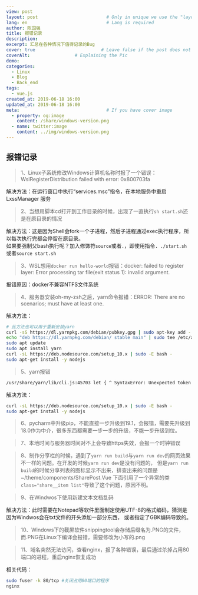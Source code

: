 ```yaml
---
view: post
layout: post                          # Only in unique we use the "layout: post"
lang: en                              # Lang is required
author: 陈国强
title: 报错记录
description:
excerpt: 汇总在各种情况下值得记录的Bug
cover: true                         # Leave false if the post does not have cover image, if there is set to true
coverAlt:                 # Explaining the Pic
demo:
categories:
  - Linux
  - Blog
  - Back_end
tags:
  - vue.js
created_at: 2019-06-18 16:00
updated_at: 2019-06-18 16:00
meta:                                 # If you have cover image
  - property: og:image
    content: /share/windows-version.png  
  - name: twitter:image
    content: ../img/windows-version.png  
---
```


## 报错记录  

> 1、Linux子系统修改Windows计算机名称时报了一个错误：WslRegisterDistribution failed with error: 0x800703fa  


解决方法：在运行窗口中执行“services.msc”指令，在本地服务中重启 LxssManager 服务 

> 2、当想用脚本cd打开到工作目录的时候，出现了一直执行`sh start.sh`还是在原目录的情况  

解决方法：这是因为Shell会fork一个子进程，然后子进程通过exec执行程序，所以每次执行完都会停留在原目录。  
如果要强制父bash执行呢？加入修饰符`source`或者`.`，即使用指令`. ./start.sh`或者`source start.sh`  

> 3、WSL想用`docker run hello-world`报错：docker: failed to register layer: Error processing tar file(exit status 1): invalid argument.  

报错原因：docker不兼容NTFS文件系统  

> 4、服务器安装oh-my-zsh之后，yarn命令报错：ERROR: There are no scenarios; must have at least one.  

解决方法：  
```bash
# 此方法也可以用于重新安装yarn
curl -sS https://dl.yarnpkg.com/debian/pubkey.gpg | sudo apt-key add -
echo "deb https://dl.yarnpkg.com/debian/ stable main" | sudo tee /etc/apt/sources.list.d/yarn.list
sudo apt update
sudo apt install yarn
curl -sL https://deb.nodesource.com/setup_10.x | sudo -E bash -
sudo apt-get install -y nodejs
```
> 5、yarn报错  
```bash
/usr/share/yarn/lib/cli.js:45703 let { ^ SyntaxError: Unexpected token {
```
解决方法：  
```bash
curl -sL https://deb.nodesource.com/setup_10.x | sudo -E bash -
sudo apt-get install -y nodejs
```
> 6、pycharm中升级pip，不能直接一步升级到19.1，会报错，需要先升级到18.0作为中介，很多东西都需要一步一步的升级，不能一步升级到位。   

> 7、本地时间与服务器时间对不上会导致https失效，会报一个时钟错误  

> 8、制作分享栏的时候，遇到了`yarn run build`与`yarn run dev`的网页效果不一样的问题。在开发的时候`yarn run dev`是没有问题的，
但是`yarn run build`的时候分享列表的图标显示不出来，排查出来的问题是~/theme/components/SharePost.Vue
下面引用了一个异常的类`class="share__item list"`导致了这个问题，原因不明。  

> 9、在Windwos下使用新建文本文档乱码

解决方法：此时需要在Notepad等软件里面制定使用UTF-8的格式编码，猜测是因为Windwos会在txt文件的开头添加一部分东西，
或者指定了GBK编码导致的。

> 10、Windows下的截屏软件snippingtool会存储后缀名为.PNG的文件，而.PNG在Linux下编译会报错，需要修改为小写的.png  

> 11、域名突然无法访问，查看nginx，报了各种错误，最后通过杀掉占用80端口的进程，重启nginx恢复成功  

相关代码：  
```bash
sudo fuser -k 80/tcp #关闭占用80端口的程序
nginx
```